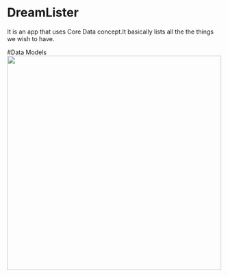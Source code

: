 # DreamLister
It is an app that uses Core Data concept.It basically lists all the the things we wish to have.

#Data Models
<img src="https://cloud.githubusercontent.com/assets/16516636/18884733/48642f9c-8506-11e6-9e9d-1b694abd9934.png" width="500">

